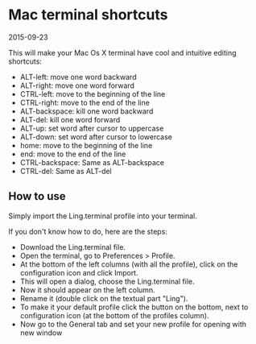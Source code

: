 Mac terminal shortcuts
===========================
2015-09-23



This will make your Mac Os X terminal have cool and intuitive editing shortcuts:



- ALT-left: move one word backward
- ALT-right: move one word forward
- CTRL-left: move to the beginning of the line
- CTRL-right: move to the end of the line
- ALT-backspace: kill one word backward
- ALT-del: kill one word forward
- ALT-up: set word after cursor to uppercase
- ALT-down: set word after cursor to lowercase
- home: move to the beginning of the line
- end: move to the end of the line
- CTRL-backspace: Same as ALT-backspace
- CTRL-del: Same as ALT-del



How to use
--------------


Simply import the Ling.terminal profile into your terminal.


If you don't know how to do, here are the steps:

- Download the Ling.terminal file.
- Open the terminal, go to Preferences > Profile.
- At the bottom of the left columns (with all the profile), click on the configuration icon and click Import.
- This will open a dialog, choose the Ling.terminal file.
- Now it should appear on the left column.
- Rename it (double click on the textual part "Ling").
- To make it your default profile click the button on the bottom, next to configuration icon (at the bottom of the profiles column).
- Now go to the General tab and set your new profile for opening with new window


